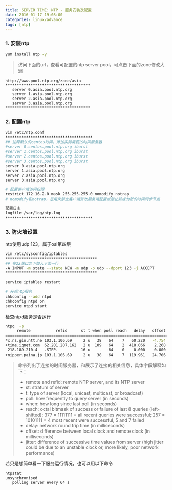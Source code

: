 ```yaml
---
title: SERVER TIME: NTP - 服务安装及配置
date: 2016-01-17 19:08:00
categories: linux/advance
tags: [ntp]
---
```

 
### 1. 安装ntp
``` bash
yum install ntp -y
```
 
> 访问下面的url，查看可配置的ntp server pool，可点击下面的zone修改大洲

```
http://www.pool.ntp.org/zone/asia
*************************************
   server 0.asia.pool.ntp.org
   server 1.asia.pool.ntp.org
   server 2.asia.pool.ntp.org
   server 3.asia.pool.ntp.org
*************************************
```

### 2. 配置ntp
``` bash
vim /etc/ntp.conf
**************************************
## 注释默认的centos时间，添加实际需要的时间服务器
#server 0.centos.pool.ntp.org iburst
#server 1.centos.pool.ntp.org iburst
#server 2.centos.pool.ntp.org iburst
#server 3.centos.pool.ntp.org iburst
server 0.asia.pool.ntp.org
server 1.asia.pool.ntp.org
server 2.asia.pool.ntp.org
server 3.asia.pool.ntp.org

# 配置客户端访问权限
restrict 172.16.2.0 mask 255.255.255.0 nomodify notrap
# nomodify和notrap，是用来禁止客户端修改服务端配置或禁止其成为新的时间同步节点

配置日志
logfile /var/log/ntp.log
**************************************
```

### 3. 防火墙设置
ntp使用udp 123，属于osi第四层

``` bash
vim /etc/sysconfig/iptables
****************************************
## 在22端口之下加入下面一行
-A INPUT -m state --state NEW -m udp -p udp --dport 123 -j ACCEPT
****************************************

service iptables restart
 
# 开启ntp服务
chkconfig --add ntpd
chkconfig ntpd on
service ntpd start
```

检查ntpd服务是否运行

``` bash
ntpq  -p
     remote           refid      st t when poll reach   delay   offset  jitter
==============================================================================
*x.ns.gin.ntt.ne 103.1.106.69     2 u   38   64    7   60.220   -4.754   3.816
+time.iqnet.com  62.201.207.162   2 u  109   64    2  418.066    2.268   0.000
 218.189.210.4   .STEP.          16 u    -   64    0    0.000    0.000   0.000
+nipper.paina.jp 103.1.106.69     2 u   38   64    7  119.961   24.706   5.179
```
> 命令列出了连接的时间服务器，和展示了连接的相关信息，具体字段解释如下：
> * remote and refid: remote NTP server, and its NTP server
> * st: stratum of server
> * t: type of server (local, unicast, multicast, or broadcast)
> * poll: how frequently to query server (in seconds)
> * when: how long since last poll (in seconds)
> * reach: octal bitmask of success or failure of last 8 queries (left-shifted); 377 = 11111111 = all recent queries were successful; 257 = 10101111 = 4 most recent were successful, 5 and 7 failed
> * delay: network round trip time (in milliseconds)
> * offset: difference between local clock and remote clock (in milliseconds)
> * jitter: difference of successive time values from server (high jitter could be due to an unstable clock or, more likely, poor network performance) 
 
若只是想简单看一下服务运行情况，也可以用以下命令

``` bash
ntpstat
unsynchronised
   polling server every 64 s
```